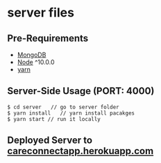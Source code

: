 # server files

## Pre-Requirements

- [MongoDB](https://www.mongodb.com/)
- [Node](https://nodejs.org/en/) ^10.0.0
- [yarn](https://yarnpkg.com/)

## Server-Side Usage (PORT: 4000)

```terminal
$ cd server   // go to server folder
$ yarn install   // yarn install pacakges
$ yarn start // run it locally
```

## Deployed Server to [careconnectapp.herokuapp.com](https://careconnectapp.herokuapp.com/)
